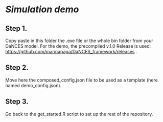 # *Simulation demo* 

## Step 1.  
Copy paste in this folder the .exe file or the whole bin folder from your DaNCES model. For the demo, the precompiled v.1.0 Release is used: https://github.com/marinapapa/DaNCES_framework/releases .

## Step 2.
Move here the composed_config.json file to be used as a template (here named demo_config.json).

## Step 3. 
Go back to the get_started.R script to set up the rest of the repository.

